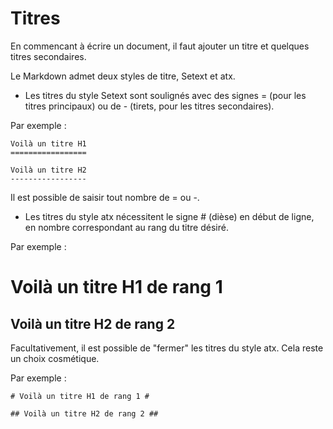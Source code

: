 # Titres

En commencant à écrire un document, il faut ajouter un titre et quelques titres secondaires.

Le Markdown admet deux styles de titre, Setext et atx.


- Les titres du style Setext sont soulignés avec des signes = (pour les titres principaux) ou de - (tirets, pour les titres secondaires).

Par exemple :

```
Voilà un titre H1
=================

Voilà un titre H2
-----------------
```

Il est possible de saisir tout nombre de = ou -.


- Les titres du style atx nécessitent le signe # (dièse) en début de ligne, en nombre correspondant au rang du titre désiré.

Par exemple :

# Voilà un titre H1 de rang 1

## Voilà un titre H2 de rang 2


Facultativement, il est possible de "fermer" les titres du style atx. Cela reste un choix cosmétique.

Par exemple :

```
# Voilà un titre H1 de rang 1 #

## Voilà un titre H2 de rang 2 ##
```
